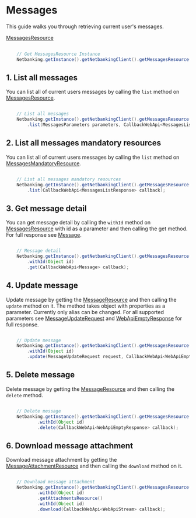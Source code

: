# Messages

This guide walks you through retrieving current user's messages.

[MessagesResource](../netbanking/src/main/java/cz/csas/netbanking/messages/MessagesResource.java)

```java
    
    // Get MessagesResource Instance
    Netbanking.getInstance().getNetbankingClient().getMessagesResource()...

```

## 1. List all messages

You can list all of current users messages by calling the `list` method on [MessagesResource](../netbanking/src/main/java/cz/csas/netbanking/messages/MessagesResource.java). 

```java

    // List all messages
    Netbanking.getInstance().getNetbankingClient().getMessagesResource()
        .list(MessagesParameters parameters, CallbackWebApi<MessagesListResponse> callback);

```

## 2. List all messages mandatory resources

You can list all of current users messages by calling the `list` method on [MessagesMandatoryResource](../netbanking/src/main/java/cz/csas/netbanking/messages/MessagesMandatoryResource.java). 

```java

    // List all messages mandatory resources
    Netbanking.getInstance().getNetbankingClient().getMessagesResource().getMandatoryResource()
        .list(CallbackWebApi<MessagesListResponse> callback);

```

## 3. Get message detail

You can get message detail by calling the `withId` method on [MessagesResource](../netbanking/src/main/java/cz/csas/netbanking/messages/MessagesResource.java) with id as a parameter and then calling the get method. For full response see [Message](../netbanking/src/main/java/cz/csas/netbanking/messages/Message.java).

```java

    // Message detail
    Netbanking.getInstance().getNetbankingClient().getMessagesResource()
        .withId(Object id)
        .get(CallbackWebApi<Message> callback);

```

## 4. Update message

Update message by getting the [MessageResource](../netbanking/src/main/java/cz/csas/netbanking/messages/MessageResource.java) and then calling the `update` method on it. The method takes object with properties as a parameter. Currently only alias can be changed. For all supported parameters see [MessageUpdateRequest](../netbanking/src/main/java/cz/csas/netbanking/messages/MessageUpdateRequest.java) and [WebApiEmptyResponse](https://github.com/Ceskasporitelna/cs-core-sdk-droid/blob/master/core/src/main/java/cz/csas/cscore/webapi/WebApiEmptyResponse.java) for full response.

```java

    // Update message
    Netbanking.getInstance().getNetbankingClient().getMessagesResource()
        .withId(Object id)
        .update(MessageUpdateRequest request, CallbackWebApi<WebApiEmptyResponse> callback);

```

## 5. Delete message

Delete message by getting the [MessageResource](../netbanking/src/main/java/cz/csas/netbanking/messages/MessageResource.java) and then calling the `delete` method.

```java

    // Delete message
    Netbanking.getInstance().getNetbankingClient().getMessagesResource()
            .withId(Object id)
            .delete(CallbackWebApi<WebApiEmptyResponse> callback);

```

## 6. Download message attachment

Download message attachment by getting the [MessageAttachmentResource](../netbanking/src/main/java/cz/csas/netbanking/messages/MessageAttachmentResource.java) and then calling the `download` method on it.

```java

    // Download message attachment
    Netbanking.getInstance().getNetbankingClient().getMessagesResource()
            .withId(Object id)
            .getAttachmentsResource()
            .withId(Object id)
            .download(CallbackWebApi<WebApiStream> callback);

```
